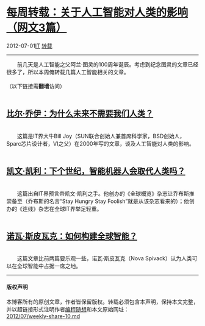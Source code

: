 <!DOCTYPE html>
<html xmlns="http://www.w3.org/1999/xhtml" xml:lang="zh-CN">
<head>
<meta http-equiv="Content-Type" content="text/html; charset=utf-8" />
<meta name="generator" content="Python script by program.think@gmail.com" />
<meta name="provider" content="program-think.blogspot.com" />
<link type="text/css" rel="stylesheet" href="../../css/program-think.css" />
<title>每周转载：关于人工智能对人类的影响（网文3篇） - 编程随想的博客</title>
</head>
<body>
<div id="main" style="width:100%;">
<h1><a href="../../index.md" title="回到首页">每周转载：关于人工智能对人类的影响（网文3篇）</a></h1>
<div class="post-info"><span class="date-header">2012-07-01</span><a href="../../tags/IT.md" class="tag">IT</a> <a href="../../tags/E8BDACE8BDBD.md" class="tag">转载</a> </div>
<hr>
<div class="post">
&#12288;&#12288;前几天是人工智能之父阿兰·图灵的100周年诞辰。考虑到纪念图灵的文章已经很多了，所以本周俺转载几篇人工智能相关的文章。<br /><br />（以下链接需<b>翻墙</b>访问）<a name='more'></a><!--program-think--><br /><br /><h2><a href="https://plus.google.com/u/0/113559088971921339544/posts/9dnRTXEjDjc" target="_blank" rel="nofollow">比尔·乔伊：为什么未来不需要我们人类？</a></h2><br />&#12288;&#12288;这篇是IT界大牛Bill Joy（SUN联合创始人兼首席科学家，BSD创始人，Sparc芯片设计者，VI之父）在2000年写的文章，谈及人工智能对人类的影响。<br /><br /><h2><a href="https://plus.google.com/u/0/113559088971921339544/posts/fWWasoi7qCv" target="_blank" rel="nofollow">凯文·凯利：下个世纪，智能机器人会取代人类吗？</a></h2><br />&#12288;&#12288;这篇出自IT界预言帝凯文·凯利之手。他创办的《全球概览》杂志让乔布斯推崇备至（乔布斯的名言“Stay Hungry Stay Foolish”就是从该杂志看来的）；他创办的《连线》杂志在全球IT界举足轻重。<br /><br /><h2><a href="https://plus.google.com/u/0/113559088971921339544/posts/hcYwAP4D6so" target="_blank" rel="nofollow">诺瓦·斯皮瓦克：如何构建全球智能？</a></h2><br />&#12288;&#12288;这篇文章比前两篇要乐观一些，诺瓦·斯皮瓦克（Nova Spivack）认为人类可以在全球智能中占据一席之地。<div class="blogger-post-footer">
</div>
<hr>
<div class="copyright">
<h4>版权声明</h4>
本博客所有的原创文章，作者皆保留版权。转载必须包含本声明，保持本文完整，并以超链接形式注明作者<a href="mailto:program.think@gmail.com">编程随想</a>和本文原始网址：<br>
<a href="2012/07/weekly-share-10.md">2012/07/weekly-share-10.md</a>
</div>
</div>
</body>
</html>
